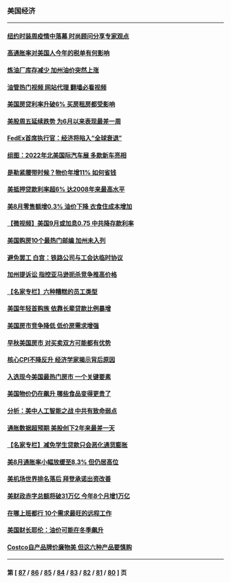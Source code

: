 ### 美国经济
---
#### [纽约时装周疫情中落幕 时尚顾问分享专家观点](../../pages/ncid1078158/n13827034.md?09172045) 
#### [高通胀率对美国人今年的税单有何影响](../../pages/ncid1078158/n13826890.md?09172045) 
#### [炼油厂库存减少 加州油价突然上涨](../../pages/ncid1078158/n13826948.md?09172045) 
#### [油管热门视频 网站代理 翻墙必看视频](http://209.222.30.114:81/youtube.html?09172045)
#### [美国房贷利率升破6% 买房租房都受影响](../../pages/ncid1078158/n13826942.md?09172045) 
#### [美股周五延续跌势 为6月以来表现最差一周](../../pages/ncid1078158/n13826880.md?09172045) 
#### [FedEx首席执行官：经济将陷入“全球衰退”](../../pages/ncid1078158/n13826861.md?09172045) 
#### [组图：2022年北美国际汽车展 多款新车亮相](../../pages/ncid1078158/n13826448.md?09172045) 
#### [是勒紧腰带时候？物价年增11% 如何省钱](../../pages/ncid1078158/n13826061.md?09172045) 
#### [美抵押贷款利率超6% 达2008年来最高水平](../../pages/ncid1078158/n13825940.md?09172045) 
#### [美8月零售额增0.3% 油价下降 衣食住成本增加](../../pages/ncid1078158/n13825831.md?09172045) 
#### [【微视频】美国9月或加息0.75 中共降存款利率](../../pages/ncid1078158/n13825209.md?09172045) 
#### [美国购房10个最热门邮编 加州未入列](../../pages/ncid1078158/n13825813.md?09172045) 
#### [避免罢工 白宫：铁路公司与工会达临时协议](../../pages/ncid1078158/n13825694.md?09172045) 
#### [加州提诉讼 指控亚马逊扼杀竞争推高价格](../../pages/ncid1078158/n13825186.md?09172045) 
#### [【名家专栏】六种糟糕的员工类型](../../pages/ncid1078158/n13824975.md?09172045) 
#### [美国年轻首购族 依靠长辈贷款比例暴增](../../pages/ncid1078158/n13824734.md?09172045) 
#### [美国房市竞争降低 低价房需求增强](../../pages/ncid1078158/n13824698.md?09172045) 
#### [早秋美国房市 对买卖双方可能都有优势](../../pages/ncid1078158/n13824679.md?09172045) 
#### [核心CPI不降反升 经济学家揭示背后原因](../../pages/ncid1078158/n13824574.md?09172045) 
#### [入选现今美国最热门房市 一个关键要素](../../pages/ncid1078158/n13824650.md?09172045) 
#### [美国物价仍在飙升 哪些食品变得更贵了](../../pages/ncid1078158/n13824482.md?09172045) 
#### [分析：美中人工智能之战 中共有致命弱点](../../pages/ncid1078158/n13824391.md?09172045) 
#### [通胀数据超预期 美股创下2年来最差一天](../../pages/ncid1078158/n13824353.md?09172045) 
#### [【名家专栏】减免学生贷款只会恶化通货膨胀](../../pages/ncid1078158/n13824062.md?09172045) 
#### [美8月通胀率小幅放缓至8.3% 但仍居高位](../../pages/ncid1078158/n13824139.md?09172045) 
#### [美机场世界排名落后 拜登承诺出资改善](../../pages/ncid1078158/n13823411.md?09172045) 
#### [美财政赤字总额将破31万亿 今年8个月增1万亿](../../pages/ncid1078158/n13823320.md?09172045) 
#### [在哪上班都行 10个需求最旺的远程工作](../../pages/ncid1078158/n13818968.md?09172045) 
#### [美国财长耶伦：油价可能在冬季飙升](../../pages/ncid1078158/n13822671.md?09172045) 
#### [Costco自产品牌价廉物美 但这六种产品要慎购](../../pages/ncid1078158/n13818935.md?09172045) 

---
#### 第 [ [87](./87.md?09172045) / [86](./86.md?09172045) / [85](./85.md?09172045) / [84](./84.md?09172045) / [83](./83.md?09172045) / [82](./82.md?09172045) / [81](./81.md?09172045) / [80](./80.md?09172045) ] 页
